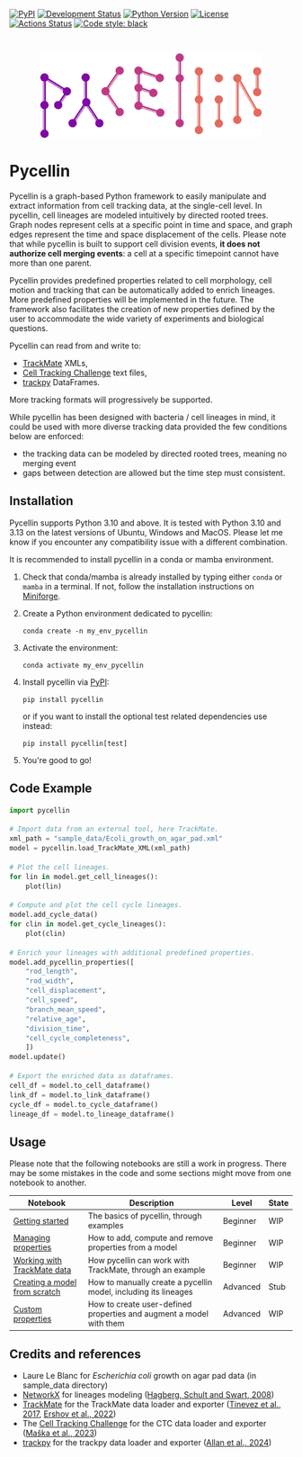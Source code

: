 [![PyPI](https://img.shields.io/pypi/v/pycellin.svg)](https://pypi.org/project/pycellin)
[![Development Status](https://img.shields.io/pypi/status/pycellin.svg)](https://en.wikipedia.org/wiki/Software_release_life_cycle#Beta)
[![Python Version](https://img.shields.io/pypi/pyversions/pycellin.svg)](https://python.org)
[![License](https://img.shields.io/pypi/l/pycellin.svg)](https://github.com/Image-Analysis-Hub/pycellin/blob/main/LICENSE)
[![Actions Status](https://github.com/Image-Analysis-Hub/pycellin/workflows/Test/badge.svg)](https://github.com/Image-Analysis-Hub/pycellin/actions)
[![Code style: black](https://img.shields.io/badge/code%20style-black-000000.svg)](https://github.com/psf/black)

</br>
<p align="center">
    <img src="https://github.com/Image-Analysis-Hub/pycellin/blob/main/pycellin_logo.png" height="150"/>
</p>


# Pycellin

Pycellin is a graph-based Python framework to easily manipulate and extract information from cell tracking data, at the single-cell level. In pycellin, cell lineages are modeled intuitively by directed rooted trees. Graph nodes represent cells at a specific point in time and space, and graph edges represent the time and space displacement of the cells. Please note that while pycellin is built to support cell division events, **it does not authorize cell merging events**: a cell at a specific timepoint cannot have more than one parent.

Pycellin provides predefined properties related to cell morphology, cell motion and tracking that can be automatically added to enrich lineages. More predefined properties will be implemented in the future. The framework also facilitates the creation of new properties defined by the user to accommodate the wide variety of experiments and biological questions.

Pycellin can read from and write to:
- [TrackMate](https://imagej.net/plugins/trackmate/) XMLs,
- [Cell Tracking Challenge](https://celltrackingchallenge.net/) text files,
- [trackpy](https://github.com/soft-matter/trackpy) DataFrames.

More tracking formats will progressively be supported.

While pycellin has been designed with bacteria / cell lineages in mind, it could be used with more diverse tracking data provided the few conditions below are enforced:
- the tracking data can be modeled by directed rooted trees, meaning no merging event
- gaps between detection are allowed but the time step must consistent.


## Installation

Pycellin supports Python 3.10 and above. It is tested with Python 3.10 and 3.13 on the latest versions of Ubuntu, Windows and MacOS. Please let me know if you encounter any compatibility issue with a different combination.

It is recommended to install pycellin in a conda or mamba environment. 

1. Check that conda/mamba is already installed by typing either `conda` or `mamba` in a terminal. If not, follow the installation instructions on [Miniforge](https://conda-forge.org/download/).

2. Create a Python environment dedicated to pycellin:
    ```
    conda create -n my_env_pycellin
    ```

3. Activate the environment:
    ```
    conda activate my_env_pycellin
    ```

4. Install pycellin via [PyPI](https://pypi.org/):
    ```
    pip install pycellin
    ```
    or if you want to install the optional test related dependencies use instead:
    ```
    pip install pycellin[test]
    ```

5. You're good to go!


## Code Example

```python
import pycellin

# Import data from an external tool, here TrackMate.
xml_path = "sample_data/Ecoli_growth_on_agar_pad.xml"
model = pycellin.load_TrackMate_XML(xml_path)

# Plot the cell lineages.
for lin in model.get_cell_lineages():
    plot(lin)

# Compute and plot the cell cycle lineages.
model.add_cycle_data()
for clin in model.get_cycle_lineages():
    plot(clin)

# Enrich your lineages with additional predefined properties.
model.add_pycellin_properties([
    "rod_length", 
    "rod_width",
    "cell_displacement", 
    "cell_speed", 
    "branch_mean_speed",
    "relative_age",
    "division_time", 
    "cell_cycle_completeness",
    ])
model.update()

# Export the enriched data as dataframes.
cell_df = model.to_cell_dataframe()
link_df = model.to_link_dataframe()
cycle_df = model.to_cycle_dataframe()
lineage_df = model.to_lineage_dataframe()
```


## Usage

Please note that the following notebooks are still a work in progress. There may be some mistakes in the code and some sections might move from one notebook to another.

| Notebook                                                                                 | Description                                                       | Level    | State |
|------------------------------------------------------------------------------------------|-------------------------------------------------------------------|----------|-------|
| [Getting started](./notebooks/Getting%20started.ipynb)                                   | The basics of pycellin, through examples                          | Beginner | WIP   |
| [Managing properties](./notebooks/Managing%20properties.ipynb)                               | How to add, compute and remove properties from a model              | Beginner | WIP   |
| [Working with TrackMate data](./notebooks/Working%20with%20TrackMate%20data.ipynb)       | How pycellin can work with TrackMate, through an example          | Beginner | WIP   |
| [Creating a model from scratch](./notebooks/Creating%20a%20model%20from%20scratch.ipynb) | How to manually create a pycellin model, including its lineages   | Advanced | Stub  |
| [Custom properties](./notebooks/Custom%20properties.ipynb)                                   | How to create user-defined properties and augment a model with them | Advanced | WIP   |


## Credits and references

- Laure Le Blanc for _Escherichia coli_ growth on agar pad data (in sample_data directory)
- [NetworkX](https://networkx.org/) for lineages modeling ([Hagberg, Schult and Swart, 2008](http://conference.scipy.org.s3-website-us-east-1.amazonaws.com/proceedings/scipy2008/paper_2/))
- [TrackMate](https://imagej.net/plugins/trackmate/) for the TrackMate data loader and exporter ([Tinevez et al., 2017](https://doi.org/10.1016/j.ymeth.2016.09.016), [Ershov et al., 2022](https://doi:10.1038/s41592-022-01507-1))
- The [Cell Tracking Challenge](https://celltrackingchallenge.net/) for the CTC data loader and exporter ([Maška et al., 2023](https://doi.org/10.1038/s41592-023-01879-y))
- [trackpy](https://github.com/soft-matter/trackpy) for the trackpy data loader and exporter ([Allan et al., 2024](https://doi.org/10.5281/zenodo.12708864))
